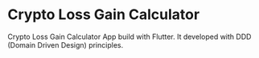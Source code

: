 # Crypto Loss Gain Calculator

Crypto Loss Gain Calculator App build with Flutter. It developed with DDD (Domain Driven Design) principles.
